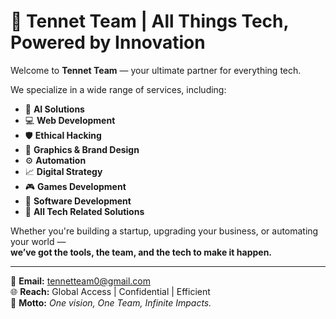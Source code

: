# 🤖 Tennet Team | All Things Tech, Powered by Innovation

Welcome to **Tennet Team** — your ultimate partner for everything tech.

We specialize in a wide range of services, including:
- 🧠 **AI Solutions**
- 💻 **Web Development**
- 🛡️ **Ethical Hacking**
- 🎨 **Graphics & Brand Design**
- ⚙️ **Automation**
- 📈 **Digital Strategy**
- 🎮 **Games Development**
- 🧩 **Software Development**
- 🚀 **All Tech Related Solutions**

Whether you're building a startup, upgrading your business, or automating your world —  
**we’ve got the tools, the team, and the tech to make it happen.**

---

📧 **Email:** [tennetteam0@gmail.com](mailto:tennetteam0@gmail.com)  
🌐 **Reach:** Global Access | Confidential | Efficient  
🧭 **Motto:** *One vision, One Team, Infinite Impacts.*
